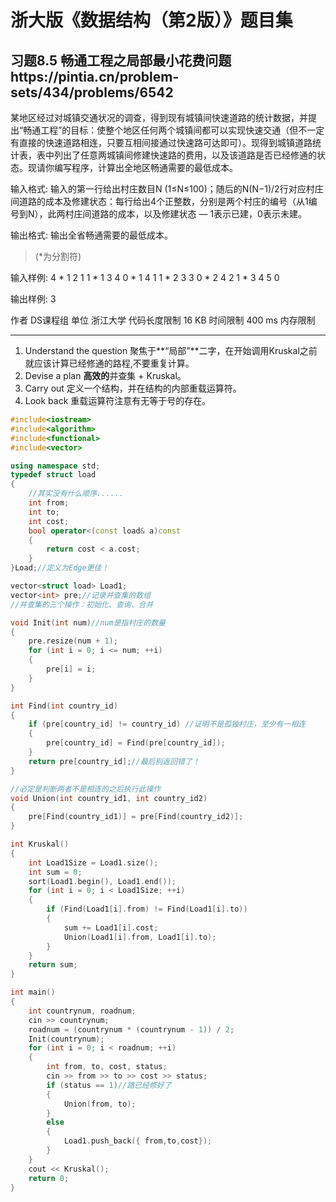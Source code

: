 # 浙大版《数据结构（第2版）》题目集
## 习题8.5 畅通工程之局部最小花费问题https://pintia.cn/problem-sets/434/problems/6542
某地区经过对城镇交通状况的调查，得到现有城镇间快速道路的统计数据，并提出“畅通工程”的目标：使整个地区任何两个城镇间都可以实现快速交通（但不一定有直接的快速道路相连，只要互相间接通过快速路可达即可）。现得到城镇道路统计表，表中列出了任意两城镇间修建快速路的费用，以及该道路是否已经修通的状态。现请你编写程序，计算出全地区畅通需要的最低成本。

输入格式:
输入的第一行给出村庄数目N (1≤N≤100)；随后的N(N−1)/2行对应村庄间道路的成本及修建状态：每行给出4个正整数，分别是两个村庄的编号（从1编号到N），此两村庄间道路的成本，以及修建状态 — 1表示已建，0表示未建。

输出格式:
输出全省畅通需要的最低成本。

> (*为分割符)

输入样例:
4 *
1 2 1 1 *
1 3 4 0 *
1 4 1 1 *
2 3 3 0 *
2 4 2 1 *
3 4 5 0 

输出样例:
3

作者
DS课程组
单位
浙江大学
代码长度限制
16 KB
时间限制
400 ms
内存限制

---
1. Understand the question
聚焦于**“局部”**二字，在开始调用Kruskal之前就应该计算已经修通的路程,不要重复计算。
2. Devise a plan
**高效的**并查集 + Kruskal。
3. Carry out
定义一个结构，并在结构的内部重载运算符。
4. Look back
重载运算符注意有无等于号的存在。

```C++
#include<iostream>
#include<algorithm>
#include<functional>
#include<vector>

using namespace std;
typedef struct load
{
	//其实没有什么顺序......
	int from;
	int to;
	int cost;
	bool operator<(const load& a)const
	{
		return cost < a.cost;
	}
}Load;//定义为Edge更佳！

vector<struct load> Load1;
vector<int> pre;//记录并查集的数组
//并查集的三个操作：初始化、查询、合并

void Init(int num)//num是指村庄的数量
{
	pre.resize(num + 1);
	for (int i = 0; i <= num; ++i)
	{
		pre[i] = i;
	}
}

int Find(int country_id)
{
	if (pre[country_id] != country_id) //证明不是孤独村庄，至少有一相连
	{
		pre[country_id] = Find(pre[country_id]);
	}
	return pre[country_id];//最后别返回错了！
}

//必定是判断两者不是相连的之后执行此操作
void Union(int country_id1, int country_id2)
{
	pre[Find(country_id1)] = pre[Find(country_id2)];
}

int Kruskal()
{
	int Load1Size = Load1.size(); 
	int sum = 0;
	sort(Load1.begin(), Load1.end());
	for (int i = 0; i < Load1Size; ++i)
	{
		if (Find(Load1[i].from) != Find(Load1[i].to))
		{
			sum += Load1[i].cost;
			Union(Load1[i].from, Load1[i].to);
		}
	}
	return sum;
}

int main()
{
	int countrynum, roadnum;
	cin >> countrynum;
	roadnum = (countrynum * (countrynum - 1)) / 2;
	Init(countrynum);
	for (int i = 0; i < roadnum; ++i)
	{
		int from, to, cost, status;
		cin >> from >> to >> cost >> status;
		if (status == 1)//路已经修好了
		{
			Union(from, to);
		}
		else
		{
			Load1.push_back({ from,to,cost});
		}
	}
	cout << Kruskal();
    return 0;
}

```





